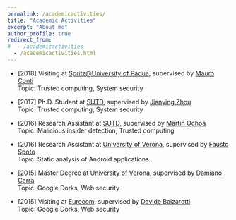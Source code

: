 ```yaml
---
permalink: /academicactivities/
title: "Academic Activities"
excerpt: "About me"
author_profile: true
redirect_from:
#  - /academicactivities
  - /academicactivities.html
---
```

+ [2018] Visiting at [Spritz@University of Padua](http://spritz.math.unipd.it/), supervised by [Mauro Conti](http://www.math.unipd.it/~conti/)  
Topic: Trusted computing, System security

+ [2017] Ph.D. Student at [SUTD](http://www.sutd.edu.sg/), supervised by [Jianying Zhou](http://jianying.space/)  
Topic: Trusted computing, System security

+ [2016] Research Assistant at [SUTD](http://www.sutd.edu.sg/), supervised by [Martin Ochoa](https://scholar.google.com/citations?user=H5xFCoUAAAAJ&hl=en)  
Topic: Malicious insider detection, Trusted computing

+ [2016] Research Assistant at [University of Verona](http://www.di.univr.it/), supervised by [Fausto Spoto](http://profs.sci.univr.it/~spoto/)  
Topic: Static analysis of Android applications

+ [2015] Master Degree at [University of Verona](http://www.di.univr.it/), supervised by [Damiano Carra](http://profs.sci.univr.it/~carra/)  
Topic: Google Dorks, Web security

+ [2015] Visiting at [Eurecom](http://www.eurecom.fr/), supervised by [Davide Balzarotti](http://s3.eurecom.fr/~balzarot/)  
Topic: Google Dorks, Web security
